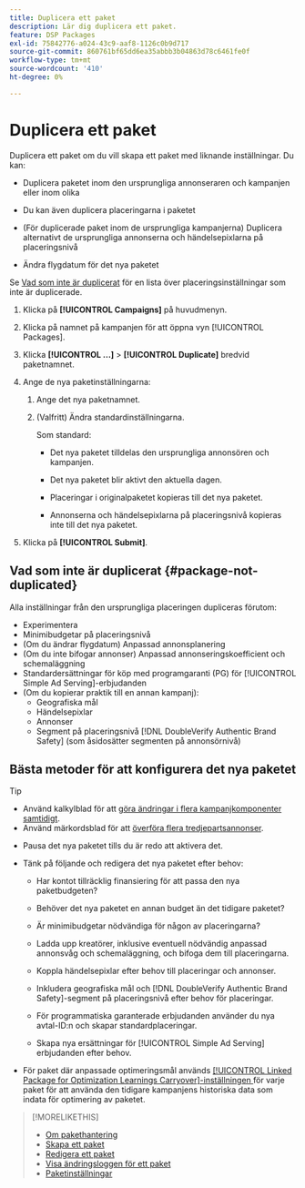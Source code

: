 ```yaml
---
title: Duplicera ett paket
description: Lär dig duplicera ett paket.
feature: DSP Packages
exl-id: 75842776-a024-43c9-aaf8-1126c0b9d717
source-git-commit: 860761bf65dd6ea35abbb3b04863d78c6461fe0f
workflow-type: tm+mt
source-wordcount: '410'
ht-degree: 0%

---
```


# Duplicera ett paket

Duplicera ett paket om du vill skapa ett paket med liknande inställningar. Du kan:

* Duplicera paketet inom den ursprungliga annonseraren och kampanjen eller inom olika

* Du kan även duplicera placeringarna i paketet

* (För duplicerade paket inom de ursprungliga kampanjerna) Duplicera alternativt de ursprungliga annonserna och händelsepixlarna på placeringsnivå

* Ändra flygdatum för det nya paketet

Se [Vad som inte är duplicerat](#package-not-duplicated) för en lista över placeringsinställningar som inte är duplicerade.

1. Klicka på **[!UICONTROL Campaigns]** på huvudmenyn.

1. Klicka på namnet på kampanjen för att öppna vyn [!UICONTROL Packages].

1. Klicka **[!UICONTROL ...]** > **[!UICONTROL Duplicate]** bredvid paketnamnet.

1. Ange de nya paketinställningarna:

   1. Ange det nya paketnamnet.

   1. (Valfritt) Ändra standardinställningarna.

      Som standard:

      * Det nya paketet tilldelas den ursprungliga annonsören och kampanjen.

      * Det nya paketet blir aktivt den aktuella dagen.<!-- and the flight continues for NN  days. -->

      * Placeringar i originalpaketet kopieras till det nya paketet.

      * Annonserna och händelsepixlarna på placeringsnivå kopieras inte till det nya paketet.

1. Klicka på **[!UICONTROL Submit]**.

## Vad som inte är duplicerat {#package-not-duplicated}

Alla inställningar från den ursprungliga placeringen dupliceras förutom:

* Experimentera
* Minimibudgetar på placeringsnivå
* (Om du ändrar flygdatum) Anpassad annonsplanering
* (Om du inte bifogar annonser) Anpassad annonseringskoefficient och schemaläggning
* Standardersättningar för köp med programgaranti (PG) för [!UICONTROL Simple Ad Serving]-erbjudanden
* (Om du kopierar praktik till en annan kampanj):
   * Geografiska mål
   * Händelsepixlar
   * Annonser
   * Segment på placeringsnivå [!DNL DoubleVerify Authentic Brand Safety] (som åsidosätter segmenten på annonsörnivå)

## Bästa metoder för att konfigurera det nya paketet

>[!TIP]
>
>* Använd kalkylblad för att [göra ändringar i flera kampanjkomponenter samtidigt](/help/dsp/campaign-management/campaign-components-review-edit.md).
>* Använd märkordsblad för att [överföra flera tredjepartsannonser](/help/dsp/campaign-management/ads/ad-create-multiple.md).

* Pausa det nya paketet tills du är redo att aktivera det.

* Tänk på följande och redigera det nya paketet efter behov:

   * Har kontot tillräcklig finansiering för att passa den nya paketbudgeten?

   * Behöver det nya paketet en annan budget än det tidigare paketet?

   * Är minimibudgetar nödvändiga för någon av placeringarna?

   * Ladda upp kreatörer, inklusive eventuell nödvändig anpassad annonsvåg och schemaläggning, och bifoga dem till placeringarna.

   * Koppla händelsepixlar efter behov till placeringar och annonser.

   * Inkludera geografiska mål och [!DNL DoubleVerify Authentic Brand Safety]-segment på placeringsnivå efter behov för placeringar.

   * För programmatiska garanterade erbjudanden använder du nya avtal-ID:n och skapar standardplaceringar.

   * Skapa nya ersättningar för [!UICONTROL Simple Ad Serving] erbjudanden efter behov.

* För paket där anpassade optimeringsmål används [[!UICONTROL Linked Package for Optimization Learnings Carryover]-inställningen &#x200B;](/help/dsp/campaign-management/packages/package-settings.md) för varje paket för att använda den tidigare kampanjens historiska data som indata för optimering av paketet.

>[!MORELIKETHIS]
>
>* [Om pakethantering](package-about.md)
>* [Skapa ett paket](package-create.md)
>* [Redigera ett paket](package-edit.md)
>* [Visa ändringsloggen för ett paket](package-change-log.md)
>* [Paketinställningar](package-settings.md)
